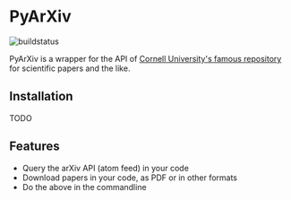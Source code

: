 # PyArXiv
![buildstatus](https://travis-ci.com/culshoefer/pyarxiv.svg?token=zQVzEtnHpKj7VnQb2PQK&branch=master)

PyArXiv is a wrapper for the API of [Cornell University's famous repository](arxiv.org) for scientific papers and the like.


## Installation
TODO

## Features
- Query the arXiv API (atom feed) in your code
- Download papers in your code, as PDF or in other formats
- Do the above in the commandline
